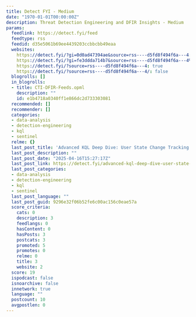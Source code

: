 ```yaml
---
title: Detect FYI - Medium
date: "1970-01-01T00:00:00Z"
description: Threat Detection Engineering and DFIR Insights - Medium
params:
  feedlink: https://detect.fyi/feed
  feedtype: rss
  feedid: d35e5061b69ee4439203ccbbcbb49eaa
  websites:
    https://detect.fyi/?gi=0d0ad47394ae&source=rss----d5fd8f494f6a---4: false
    https://detect.fyi/?gi=fe3ddda714b7&source=rss----d5fd8f494f6a---4%2F: false
    https://detect.fyi/?source=rss----d5fd8f494f6a---4: true
    https://detect.fyi/?source=rss----d5fd8f494f6a---4/: false
  blogrolls: []
  in_blogrolls:
  - title: CTI-DFIR-Feeds.opml
    description: ""
    id: e1b4718a0340ff1e866dc2d733303081
  recommended: []
  recommender: []
  categories:
  - data-analysis
  - detection-engineering
  - kql
  - sentinel
  relme: {}
  last_post_title: 'Advanced KQL Deep Dive: User State Change Tracking'
  last_post_description: ""
  last_post_date: "2025-04-16T15:27:17Z"
  last_post_link: https://detect.fyi/advanced-kql-deep-dive-user-state-change-tracking-f9049cc08c5a?source=rss----d5fd8f494f6a---4
  last_post_categories:
  - data-analysis
  - detection-engineering
  - kql
  - sentinel
  last_post_language: ""
  last_post_guid: 9296e32f06b52fe6c00ac156c0eae57a
  score_criteria:
    cats: 0
    description: 3
    feedlangs: 0
    hasContent: 0
    hasPosts: 3
    postcats: 3
    promoted: 5
    promotes: 0
    relme: 0
    title: 3
    website: 2
  score: 19
  ispodcast: false
  isnoarchive: false
  innetwork: true
  language: ""
  postcount: 10
  avgpostlen: 0
---
```

